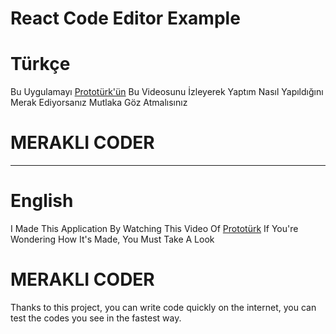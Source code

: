 # React Code Editor Example

# Türkçe

<p>Bu Uygulamayı <a href="https://www.youtube.com/watch?v=JCqFX1h5K2M">Prototürk'ün</a> Bu Videosunu İzleyerek Yaptım Nasıl Yapıldığını Merak Ediyorsanız Mutlaka Göz Atmalısınız</p>

# MERAKLI CODER

<hr>

# English

<p>I Made This Application By Watching This Video Of <a href="https://www.youtube.com/watch?v=JCqFX1h5K2M">Prototürk</a> If You're Wondering How It's Made, You Must Take A Look</p>

# MERAKLI CODER

Thanks to this project, you can write code quickly on the internet, you can test the codes you see in the fastest way.

